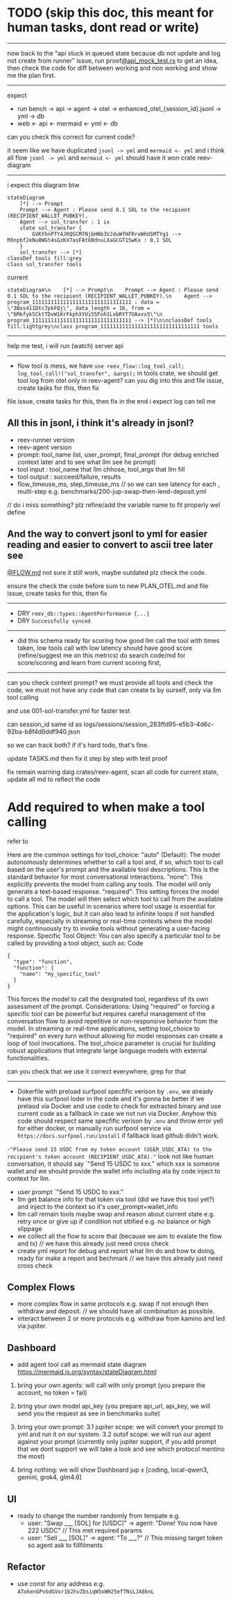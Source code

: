 # TODO (skip this doc, this meant for human tasks, dont read or write)

---

now back to the "api stuck in queued state because db not update and log not create from runner" issue, run proof[@api_mock_test.rs](zed:///agent/file?path=%2FUsers%2Fkatopz%2Fgit%2Fgist%2Freev%2Fcrates%2Freev-api%2Ftests%2Fapi_mock_test.rs)  to get an idea, then check the code for diff between working and non working and show me the plan first.

---

expect

- run bench -> api -> agent -> otel -> enhanced_otel_{session_id}.jsonl -> yml -> db
- web <- api <- mermaid <- yml <- db

can you check this correct for current code?

it seem like we have duplicated `jsonl -> yml` and `mermaid <- yml`
and i think all flow `jsonl -> yml` and `mermaid <- yml` should have it won crate reev-diagram

---

i expect this diagram btw
```
stateDiagram
    [*] --> Prompt
    Prompt --> Agent : Please send 0.1 SOL to the recipient (RECIPIENT_WALLET_PUBKEY).
    Agent --> sol_transfer : 1 ix
    state sol_transfer {
        GVKYhnPTY4JRQSCM7NjbHNb3VJduWfHFRroWhUSMTYg1 --> MXnpbf2eNu8WGt4sGzKX7asFAtkBdnuLXaGCGT1SwKx : 0.1 SOL
    }
    sol_transfer --> [*]
classDef tools fill:grey
class sol_transfer tools
```
current
```
stateDiagram\n    [*] --> Prompt\n    Prompt --> Agent : Please send 0.1 SOL to the recipient (RECIPIENT_WALLET_PUBKEY).\n    Agent --> program_11111111111111111111111111111111 : data = \"3Bxs411Dtc7pkFQj\", data_length = 16, from = \"6Mkfyk5CktTDvW1KrFkphXYUi55Foh1LxbRYT7UAxvx5\"\n    program_11111111111111111111111111111111 --> [*]\n\nclassDef tools fill:lightgrey\nclass program_11111111111111111111111111111111 tools
```

---

help me test, i will run (watch) server api

---

- flow tool is mess, we have `use reev_flow::log_tool_call; log_tool_call!("sol_transfer", &args);` in tools crate, we should get tool log from otel only in reev-agent? can you dig into this and
file issue, create tasks for this, then fix

file issue, create tasks for this, then fix
in the end i expect log can tell me

## All this in jsonl, i think it's already in jsonl?
- reev-runner version
- reev-agent version
- prompt: tool_name list, user_prompt, final_prompt (for debug enriched context later and to see what llm see he prompt)
- tool input : tool_name that llm chhose, tool_args that llm fill
- tool output : succeed/failure, results
- flow_timeuse_ms, step_timeuse_ms // so we can see latency for each , multi-step e.g. benchmarks/200-jup-swap-then-lend-deposit.yml

// do i miss something? plz refine/add the variable name to fit properly wel define

## And the way to convert jsonl to yml for easier reading and easier to convert to ascii tree later see
[@FLOW.md](zed:///agent/file?path=%2FUsers%2Fkatopz%2Fgit%2Fgist%2Freev%2FFLOW.md) not sure it still work, maybe outdated plz check the code.

ensure the check the code before sum to new PLAN_OTEL.md and file issue, create tasks for this, then fix

---

- DRY `reev_db::types::AgentPerformance {...}`
- DRY `Successfully synced`

---

- did this schema ready for scoring how good llm call the tool with times taken, low tools call with low latency should have good score (refine/suggest me on this metrics) do search code/md for score/scoring and learn from current scoring first,

---

can you check context prompt? we must provide all tools
and check the code, we must not have any code that can create tx by ourself, only via llm tool calling

and use 001-sol-transfer.yml for faster test

can session_id same id as logs/sessions/session_283ffd95-e5b3-4d6c-92ba-b8f4d6ddf940.json

so we can track both? if it's hard todo, that's fine.


update TASKS.md then fix it step by step with test proof

fix remain warning daig crates/reev-agent, scan all code for current state, update all md to reflect the code


# Add required to when make a tool calling
refer to

Here are the common settings for tool_choice:
"auto" (Default): The model autonomously determines whether to call a tool and, if so, which tool to call based on the user's prompt and the available tool descriptions. This is the standard behavior for most conversational interactions.
"none": This explicitly prevents the model from calling any tools. The model will only generate a text-based response.
"required": This setting forces the model to call a tool. The model will then select which tool to call from the available options. This can be useful in scenarios where tool usage is essential for the application's logic, but it can also lead to infinite loops if not handled carefully, especially in streaming or real-time contexts where the model might continuously try to invoke tools without generating a user-facing response.
Specific Tool Object: You can also specify a particular tool to be called by providing a tool object, such as:
Code

    {
      "type": "function",
      "function": {
        "name": "my_specific_tool"
      }
    }
This forces the model to call the designated tool, regardless of its own assessment of the prompt.
Considerations:
Using "required" or forcing a specific tool can be powerful but requires careful management of the conversation flow to avoid repetitive or non-responsive behavior from the model.
In streaming or real-time applications, setting tool_choice to "required" on every turn without allowing for model responses can create a loop of tool invocations.
The tool_choice parameter is crucial for building robust applications that integrate large language models with external functionalities.

can you check that we use it correct everywhere, grep for that

---

- Dokerfile with preload surfpool specfific verison by `.env`, we already have this surfpool loder in the code and it's gonna be better if we prelaod via Docker and use code to check for extracted binary and use current code as a fallback in case we not run via Docker. Anyhow this code should respect same specfific verison by `.env` and throw error yell for either docker, or manually run surfpool service via `https://docs.surfpool.run/install` if fallback load github didn't work.

-`"Please send 15 USDC from my token account (USER_USDC_ATA) to the recipient's token account (RECIPIENT_USDC_ATA)."` look not like human conversation, it should say `"Send 15 USDC to xxx." which xxx is someone wallet and we should provide the wallet info including ata by code inject to context for llm.
  - user prompt `"Send 15 USDC to xxx."
  - llm get balance info for that token via tool (did we have this tool yet?) and inject to the context so it's user_prompt+wallet_info
  - llm call remain tools maybe swap and reason about current state e.g. retry once or give up if condition not sttified e.g. no balance or high slippage
  - we collect all the flow to score that (because we aim to evalate the flow and tx) // we have this already just need cross check
  - create yml report for debug and report what llm do and how tx doing, ready for make a report and bechmark // we have this already just need cross check

## Complex Flows
- more complex flow in same protocols e.g. swap if not enough then withdraw and deposit. // we should have all combination as possible.
- interact between 2 or more protocols e.g. withdraw from kamino and led via jupiter.

## Dashboard

- add agent tool call as mermaid state diagram https://mermaid.js.org/syntax/stateDiagram.html

1. bring your own agents: will call with only prompt (you prepare the account, no token = fail)

2. bring your own model api_key (you prepare api_url, api_key, we will send you the request as see in benchmarks suite)

3. bring your own prompt:
   3.1 jupiter scope: we will convert your prompt to yml and run it on our system.
   3.2 outof scope: we will run our agent against your prompt (currently only jupiter support, if you add prompt that we dont support we will take a look and see which protocol mentino the most)

4. bring nothing: we will show Dashboard jup x [coding, local-qwen3, gemini, grok4, glm4.6]

## UI

- ready to change the number randomly from tempate e.g.
  - user: "Swap ___ [SOL] for [USDC]" → agent: "Done! You now have 222 USDC" // This met required params
  - user: "Sell ___ [SOL]" → agent: "To ___?" // This missing target token so agent ask to fillfilments

## Refactor
- use const for any address e.g. `ATokenGPvbdGVxr1b2hvZbsiqW5xWH25efTNsLJA8knL`
